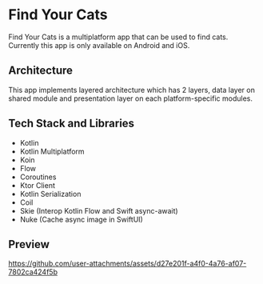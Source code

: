 # Find Your Cats
Find Your Cats is a multiplatform app that can be used to find cats. Currently this app is only available on Android and iOS.

## Architecture
This app implements layered architecture which has 2 layers, data layer on shared module and presentation layer on each platform-specific modules.

## Tech Stack and Libraries
- Kotlin
- Kotlin Multiplatform
- Koin
- Flow
- Coroutines
- Ktor Client
- Kotlin Serialization
- Coil
- Skie (Interop Kotlin Flow and Swift async-await)
- Nuke (Cache async image in SwiftUI)

## Preview
https://github.com/user-attachments/assets/d27e201f-a4f0-4a76-af07-7802ca424f5b
